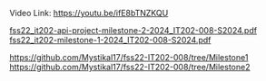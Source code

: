 Video Link: https://youtu.be/ifE8bTNZKQU


[fss22_it202-api-project-milestone-2-2024_IT202-008-S2024.pdf](https://github.com/Mystikal17/fss22-IT202-008/files/15172795/fss22_it202-api-project-milestone-2-2024_IT202-008-S2024.pdf)
[fss22_it202-milestone-1-2024_IT202-008-S2024.pdf](https://github.com/Mystikal17/fss22-IT202-008/files/15172796/fss22_it202-milestone-1-2024_IT202-008-S2024.pdf)

https://github.com/Mystikal17/fss22-IT202-008/tree/Milestone1 
https://github.com/Mystikal17/fss22-IT202-008/tree/Milestone2 
